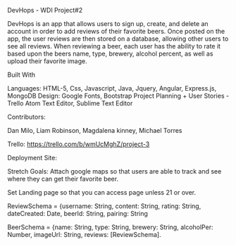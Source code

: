 DevHops - WDI Project#2

DevHops is an app that allows users to sign up, create, and delete an account in order to add reviews of their favorite beers. Once posted on the app, the user reviews are then stored on a database, allowing other users to see all reviews. When reviewing a beer, each user has the ability to rate it based upon the beers name, type, brewery, alcohol percent, as well as upload their favorite image.


Built With

Languages: HTML-5, Css, Javascript, Java, Jquery, Angular, Express.js, MongoDB
Design: Google Fonts, Bootstrap
Project Planning + User Stories - Trello
Atom Text Editor, Sublime Text Editor


Contributors:

Dan Milo,
Liam Robinson,
Magdalena kinney,
Michael Torres


Trello: https://trello.com/b/wmUcMghZ/project-3

Deployment Site:


Stretch Goals:
Attach google maps so that users are able to track and see where they can get their favorite beer.

Set Landing page so that you can access page unless 21 or over. 




ReviewSchema = {username: String, content: String, rating: String, dateCreated: Date, beerId: String, pairing: String

BeerSchema = {name: String, type: String, brewery: String, alcoholPer: Number, imageUrl: String, reviews: [ReviewSchema].
